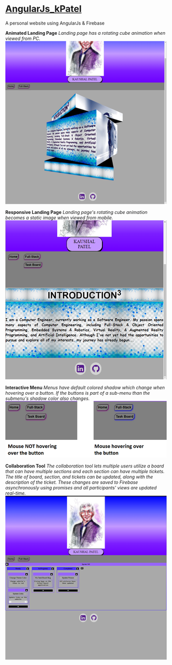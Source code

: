 # [AngularJs_kPatel](https://visual-ticket-board.firebaseapp.com/)
A personal website using AngularJs & Firebase

**Animated Landing Page**
*Landing page has a rotating cube animation when viewed from PC.*
![](https://github.com/kunknown/AngularJs_kPatel/blob/master/readme%20content/animated-landing-page.png?raw=true)

**Responsive Landing Page**
*Landing page's rotating cube animation becomes a static image when viewed from mobile.*
![](https://github.com/kunknown/AngularJs_kPatel/blob/master/readme%20content/responsive-landing-page.png?raw=true)

**Interactive Menu**
*Menus have default colored shadow which change when hovering over a button. If the buttons is part of a sub-menu than the submenu's shadow color also changes.*
![](https://github.com/kunknown/AngularJs_kPatel/blob/master/readme%20content/interactive-menu.png?raw=true)

**Collaboration Tool**
*The collaboration tool lets multiple users utilize a board that can have multiple sections and each section can have multiple tickets. The title of board, section, and tickets can be updated, along with the description of the ticket. These changes are saved to Firebase asynchronously using promises and all participants' views are updated real-time.*
![](https://github.com/kunknown/AngularJs_kPatel/blob/master/readme%20content/collaboration-tool.png?raw=true)
